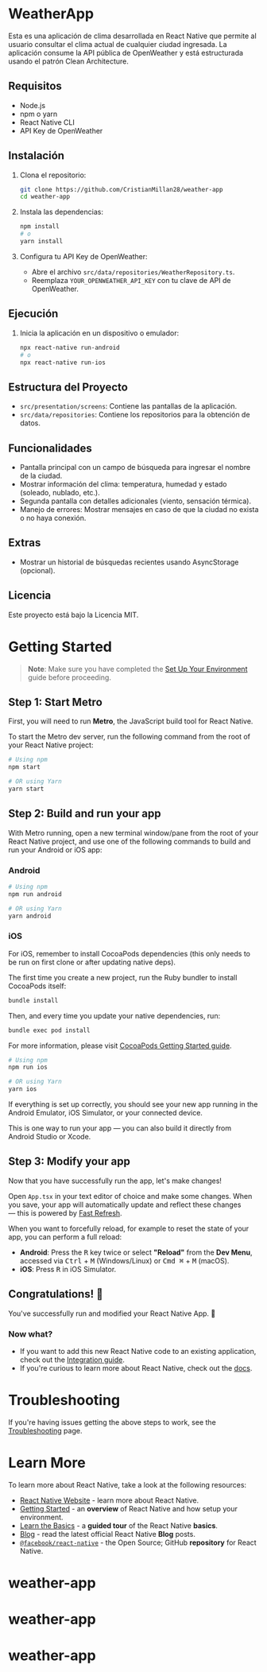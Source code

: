 # WeatherApp

Esta es una aplicación de clima desarrollada en React Native que permite al usuario consultar el clima actual de cualquier ciudad ingresada. La aplicación consume la API pública de OpenWeather y está estructurada usando el patrón Clean Architecture.

## Requisitos

- Node.js
- npm o yarn
- React Native CLI
- API Key de OpenWeather

## Instalación

1. Clona el repositorio:
   ```bash
   git clone https://github.com/CristianMillan28/weather-app
   cd weather-app
   ```

2. Instala las dependencias:
   ```bash
   npm install
   # o
   yarn install
   ```

3. Configura tu API Key de OpenWeather:
   - Abre el archivo `src/data/repositories/WeatherRepository.ts`.
   - Reemplaza `YOUR_OPENWEATHER_API_KEY` con tu clave de API de OpenWeather.

## Ejecución

1. Inicia la aplicación en un dispositivo o emulador:
   ```bash
   npx react-native run-android
   # o
   npx react-native run-ios
   ```

## Estructura del Proyecto

- `src/presentation/screens`: Contiene las pantallas de la aplicación.
- `src/data/repositories`: Contiene los repositorios para la obtención de datos.

## Funcionalidades

- Pantalla principal con un campo de búsqueda para ingresar el nombre de la ciudad.
- Mostrar información del clima: temperatura, humedad y estado (soleado, nublado, etc.).
- Segunda pantalla con detalles adicionales (viento, sensación térmica).
- Manejo de errores: Mostrar mensajes en caso de que la ciudad no exista o no haya conexión.

## Extras

- Mostrar un historial de búsquedas recientes usando AsyncStorage (opcional).

## Licencia

Este proyecto está bajo la Licencia MIT.

# Getting Started

> **Note**: Make sure you have completed the [Set Up Your Environment](https://reactnative.dev/docs/set-up-your-environment) guide before proceeding.

## Step 1: Start Metro

First, you will need to run **Metro**, the JavaScript build tool for React Native.

To start the Metro dev server, run the following command from the root of your React Native project:

```sh
# Using npm
npm start

# OR using Yarn
yarn start
```

## Step 2: Build and run your app

With Metro running, open a new terminal window/pane from the root of your React Native project, and use one of the following commands to build and run your Android or iOS app:

### Android

```sh
# Using npm
npm run android

# OR using Yarn
yarn android
```

### iOS

For iOS, remember to install CocoaPods dependencies (this only needs to be run on first clone or after updating native deps).

The first time you create a new project, run the Ruby bundler to install CocoaPods itself:

```sh
bundle install
```

Then, and every time you update your native dependencies, run:

```sh
bundle exec pod install
```

For more information, please visit [CocoaPods Getting Started guide](https://guides.cocoapods.org/using/getting-started.html).

```sh
# Using npm
npm run ios

# OR using Yarn
yarn ios
```

If everything is set up correctly, you should see your new app running in the Android Emulator, iOS Simulator, or your connected device.

This is one way to run your app — you can also build it directly from Android Studio or Xcode.

## Step 3: Modify your app

Now that you have successfully run the app, let's make changes!

Open `App.tsx` in your text editor of choice and make some changes. When you save, your app will automatically update and reflect these changes — this is powered by [Fast Refresh](https://reactnative.dev/docs/fast-refresh).

When you want to forcefully reload, for example to reset the state of your app, you can perform a full reload:

- **Android**: Press the <kbd>R</kbd> key twice or select **"Reload"** from the **Dev Menu**, accessed via <kbd>Ctrl</kbd> + <kbd>M</kbd> (Windows/Linux) or <kbd>Cmd ⌘</kbd> + <kbd>M</kbd> (macOS).
- **iOS**: Press <kbd>R</kbd> in iOS Simulator.

## Congratulations! :tada:

You've successfully run and modified your React Native App. :partying_face:

### Now what?

- If you want to add this new React Native code to an existing application, check out the [Integration guide](https://reactnative.dev/docs/integration-with-existing-apps).
- If you're curious to learn more about React Native, check out the [docs](https://reactnative.dev/docs/getting-started).

# Troubleshooting

If you're having issues getting the above steps to work, see the [Troubleshooting](https://reactnative.dev/docs/troubleshooting) page.

# Learn More

To learn more about React Native, take a look at the following resources:

- [React Native Website](https://reactnative.dev) - learn more about React Native.
- [Getting Started](https://reactnative.dev/docs/environment-setup) - an **overview** of React Native and how setup your environment.
- [Learn the Basics](https://reactnative.dev/docs/getting-started) - a **guided tour** of the React Native **basics**.
- [Blog](https://reactnative.dev/blog) - read the latest official React Native **Blog** posts.
- [`@facebook/react-native`](https://github.com/facebook/react-native) - the Open Source; GitHub **repository** for React Native.
# weather-app
# weather-app
# weather-app
